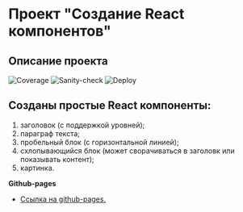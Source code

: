 # Проект "Создание React компонентов"

## Описание проекта

![Coverage](https://github.com/Stern-Ritter/react-components/actions/workflows/coverage.yml/badge.svg)
![Sanity-check](https://github.com/Stern-Ritter/react-components/actions/workflows/sanity-check.yml/badge.svg)
![Deploy](https://github.com/Stern-Ritter/react-components/actions/workflows/deploy.yml/badge.svg)

## Созданы простые React компоненты:

1. заголовок (с поддержкой уровней);
2. параграф текста;
3. пробельный блок (с горизонтальной линией);
4. схлопывающийся блок (может сворачиваться в заголовк или показывать контент);
5. картинка.

**Github-pages**

- [Ссылка на github-pages.](https://stern-ritter.github.io/react-components/)
